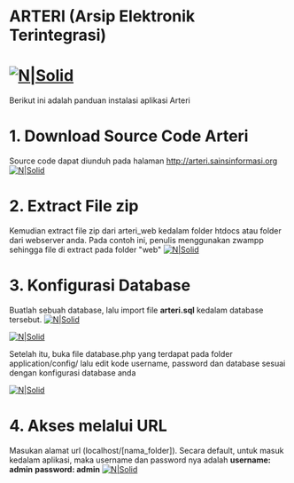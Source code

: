 # ARTERI (Arsip Elektronik Terintegrasi)
[![N|Solid](http://arteri.sainsinformasi.org/gambar/Selection_022.png)](http://arteri.sainsinformasi.org)
====================================================

Berikut ini adalah panduan instalasi aplikasi Arteri


# 1. Download Source Code Arteri
Source code dapat diunduh pada halaman http://arteri.sainsinformasi.org 
[![N|Solid](http://arteri.sainsinformasi.org/gambar/Selection_023.png)](http://arteri.sainsinformasi.org)

# 2. Extract File zip
Kemudian extract file zip dari arteri_web kedalam folder htdocs atau folder dari webserver anda. Pada contoh ini, penulis menggunakan zwampp sehingga file di extract pada folder "web"
[![N|Solid](http://arteri.sainsinformasi.org/gambar/arteri3.PNG)]()

# 3. Konfigurasi Database
Buatlah sebuah database, lalu import file **arteri.sql** kedalam database tersebut.
[![N|Solid](http://arteri.sainsinformasi.org/gambar/Selection_016.png)]()

[![N|Solid](http://arteri.sainsinformasi.org/gambar/Selection_017.png)]()

Setelah itu, buka file database.php yang terdapat pada folder application/config/ lalu edit kode username, password dan database sesuai dengan konfigurasi database anda

[![N|Solid](http://arteri.sainsinformasi.org/gambar/Selection_018.png)]()


# 4. Akses melalui URL
Masukan alamat url (localhost/[nama_folder]). Secara default, untuk masuk kedalam aplikasi, maka username dan password nya adalah
**username: admin**
**password: admin**
[![N|Solid](http://arteri.sainsinformasi.org/gambar/Selection_025.png)]()
